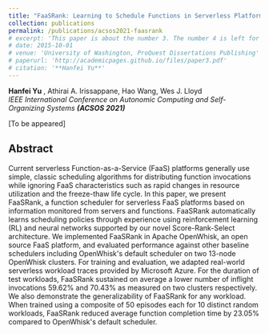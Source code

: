 ```yaml
---
title: "FaaSRank: Learning to Schedule Functions in Serverless Platforms"
collection: publications
permalink: /publications/acsos2021-faasrank
# excerpt: 'This paper is about the number 3. The number 4 is left for future work.'
# date: 2015-10-01
# venue: 'University of Washington, ProQuest Dissertations Publishing'
# paperurl: 'http://academicpages.github.io/files/paper3.pdf'
# citation: '**Hanfei Yu**'
---
```

**Hanfei Yu** , Athirai A. Irissappane, Hao Wang, Wes J. Lloyd  
*IEEE International Conference on Autonomic Computing and Self-Organizing Systems* ***(ACSOS 2021)***

<!---[\[Paper\]](https://hanfeiyu.github.io/publications/acsos2021-faasrank) [\[Code\]](https://hanfeiyu.github.io/publications/acsos2021-faasrank)-->
[To be appeared]

## Abstract

Current serverless Function-as-a-Service (FaaS) platforms generally use simple, classic scheduling algorithms for distributing function invocations while ignoring FaaS characteristics such as rapid changes in resource utilization and the freeze-thaw life cycle. In this paper, we present FaaSRank, a function scheduler for serverless FaaS platforms based on information monitored from servers and functions. FaaSRank automatically learns scheduling policies through experience using reinforcement learning (RL) and neural networks supported by our novel Score-Rank-Select architecture. We implemented FaaSRank in Apache OpenWhisk, an open source FaaS platform, and evaluated performance against other baseline schedulers including OpenWhisk's default scheduler on two 13-node OpenWhisk clusters. For training and evaluation, we adapted real-world serverless workload traces provided by Microsoft Azure. For the duration of test workloads, FaaSRank sustained on average a lower number of inflight invocations 59.62% and 70.43% as measured on two clusters respectively. We also demonstrate the generalizability of FaaSRank for any workload. When trained using a composite of 50 episodes each for 10 distinct random workloads, FaaSRank reduced average function completion time by 23.05% compared to OpenWhisk's default scheduler.
